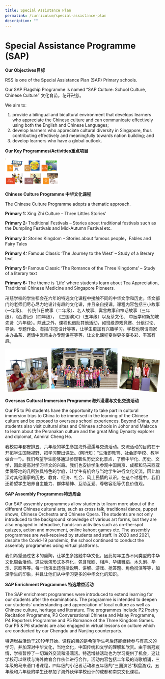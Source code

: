 ```yaml
---
title: Special Assistance Plan
permalink: /curriculum/special-assistance-plan
description: ""
---
```

# Special Assistance Programme (SAP)

**Our Objectives目标**

RSS is one of the Special Assistance Plan (SAP) Primary schools.

Our SAP Flagship Programme is named “SAP Culture: School Culture, Chinese Culture” 文化育苗，花开卍慈。

We aim to:

1. provide a bilingual and bicultural environment that develops learners who appreciate the Chinese culture and can communicate effectively using both the English and Chinese Languages;
2. develop learners who appreciate cultural diversity in Singapore, thus contributing effectively and meaningfully towards nation building; and
3. develop learners who have a global outlook.

**Our Key Programmes/Activities重点项目**

<img src="/images/Chinese%20Culture%20Programme.png" 
     style="width:35%">

**Chinese Culture Programme 中华文化课程**

The Chinese Culture Programme adopts a thematic approach.

**Primary 1:**
Xing Zhi Culture – Three Littles Stories’

**Primary 2:**
Traditional Festivals – Stories about traditional festivals such as the Dumpling Festivals and Mid-Autumn Festival etc.

**Primary 3:**
Stories Kingdom – Stories about famous people，Fables and Fairy Tales

**Primary 4:**
Famous Classic ‘The Journey to the West’ – Study of a literary text

**Primary 5:**
Famous Classic ‘The Romance of the Three Kingdoms’ – Study of a literary text

**Primary 6:**
The theme is ‘Life’ where students learn about Tea Appreciation, Traditional Chinese Medicine and Singapore Pioneers.

卍慈学校的学生都会在六年的特选文化课程中接触不同的中华文学和历史。华文部门的老师们尽心尽力地设计有趣的文化课，并且亲自授课。课程内容包括三小故事(一年级)、　传统节日故事（二年级）、名人故事、寓言故事和神话故事（三年级）、《西游记》（四年级），　《三国演义》（五年级）以及茶文化、 中医学和新加坡先贤（六年级）。除此之外，课程也借助其他活动，如班级游戏竞赛、分组讨论、导读、专题作业、海报/书签设计等等，让学生更加有兴趣学习。学校也聘请商家主办品茶、邀请中医师主办专题讲座等等，让文化课程变得更多姿多彩、丰富有趣。

 
![](/images/Overseas%20Cultural%20Immersion%20Programme.png)


**Overseas Cultural Immersion Programme海外浸濡与文化交流活动**

Our P5 to P6 students have the opportunity to take part in cultural immersion trips to China to be immersed in the learning of the Chinese culture and be exposed to overseas school experiences. Beyond China, our students also visit cultural sites and Chinese schools in Johor and Malacca to learn about the Peranakan culture and the great Ming Dynasty explorer and diplomat, Admiral Cheng Ho.

我校每年都安排五、六年级的学生参加海外浸濡与交流活动。交流活动的目的在于开拓学生国际视野、把学习带出课堂。(陶行知：“生活即教育、社会即学校、教学 做合一”）。我们希望学生能够通过参观著名历史文化景点，了解中华化、历史、文学，因此提高对学习华文的兴趣。我们也安排学生参观中国南京、成都和马来西亚柔佛等地的几所独具特色的学府，让学生有机会与当地学生进行文化交流，因此加深对其他国家的历史、教育、经济、社会、风土民情的认识。在这个过程中，我们还希望学生培养自主能力、群体精神、互助互爱、尊敬容忍等优良价值观。


**SAP Assembly Programmes特选周会**

Our SAP assembly programmes allow students to learn more about of the different Chinese cultural arts, such as cross talk, traditional dance, puppet shows, Chinese Orchestra and Chinese Opera. The students are not only introduced to the background knowledge of various art forms, but they are also engaged in interactive, hands-on activities such as on-the-spot quizzes, action and movement, online kahoot games etc. The assembly programmes are well-received by students and staff. In 2020 and 2021, despite the Covid-19 pandemic, the school continued to conduct the assembly programmes using virtual platforms.

我们希望通过艺术的熏陶，让学生多接触中华文化，因此每年主办不同类型的中华文化周会活动。这些表演形式多样化，包含戏剧、相声、华族舞蹈、木头剧、华乐、京剧等等。每一场演出还包括说明、讲解、游戏、抢答题、角色扮演等等，加深学生的印象，并且让他们从中学习更多的中华文化的知识。


**SAP Enrichment Programmes 特选增益活动**

The SAP enrichment programmes were introduced to extend learning for our students after the examinations. The programme is intended to deepen our students’ understanding and appreciation of local culture as well as Chinese culture, heritage and literature. The programmes include P2 Poetry Recitation Programme, P3 Conversational Chinese and Malay Programme, P4 Reporters Programme and P5 Romance of the Three Kingdom Games. Our P5 & P6 students are also engaged in virtual lessons on culture which are conducted by our Chengdu and Nanjing counterparts.

特选增益活动于2019年开始。课程的目的是希望学生考后还能继续参与有意义的学习，并加深对中华文化，当地文化，中国传统和文学的理解和欣赏。由于新冠疫情，学校暂停了一切海外交流和浸濡活。特选增益活动也为学习提供了机会，这让学校可以继续与海外教育合作伙伴进行合作。活动内容包括二年级的诗歌朗诵，三年级的马来语口语课程，四年级的小记者活动和五年级的“三国演艺”棋盘游戏。五年级和六年级的学生还参加了海外伙伴学校设计的成都和南京文化课程。